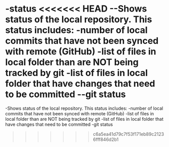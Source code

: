 -status
<<<<<<< HEAD
--Shows status of the local repository. This status includes:
-number of local commits that have not been synced with remote (GitHub)
-list of files in local folder than are NOT being tracked by git
-list of files in local folder that have changes that need to be committed
--git status
=======
-Shows status of the local repository. This status includes:
-number of local commits that have not been synced with remote (GitHub)
-list of files in local folder than are NOT being tracked by git
-list of files in local folder that have changes that need to be committed
-git status
>>>>>>> c6a5ea41d79c7f53f171eb89c21236fff846d2b1


